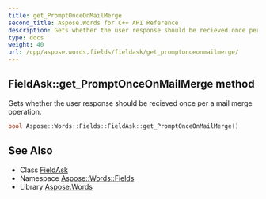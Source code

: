 ```yaml
---
title: get_PromptOnceOnMailMerge
second_title: Aspose.Words for C++ API Reference
description: Gets whether the user response should be recieved once per a mail merge operation.
type: docs
weight: 40
url: /cpp/aspose.words.fields/fieldask/get_promptonceonmailmerge/
---
```

## FieldAsk::get_PromptOnceOnMailMerge method


Gets whether the user response should be recieved once per a mail merge operation.

```cpp
bool Aspose::Words::Fields::FieldAsk::get_PromptOnceOnMailMerge()
```

## See Also

* Class [FieldAsk](../)
* Namespace [Aspose::Words::Fields](../../)
* Library [Aspose.Words](../../../)
